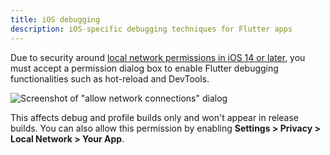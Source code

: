 ```yaml
---
title: iOS debugging
description: iOS-specific debugging techniques for Flutter apps
---
```


Due to security around
[local network permissions in iOS 14 or later][],
you must accept a permission dialog box to enable
Flutter debugging functionalities such as hot-reload
and DevTools.

![Screenshot of "allow network connections" dialog]({{site.url}}/assets/images/docs/development/device-connect.png)

This affects debug and profile builds only and won't
appear in release builds. You can also allow this
permission by enabling
**Settings > Privacy > Local Network > Your App**.

[local network permissions in iOS 14 or later]: {{site.apple-dev}}/news/?id=0oi77447

